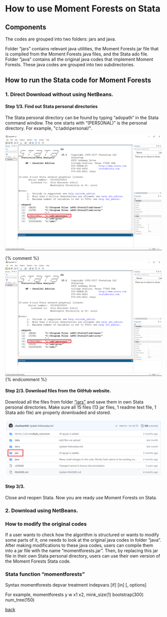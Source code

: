# How to use Moment Forests on Stata


## Components

The codes are grouped into two folders: jars and java. 

Folder “jars” contains relevant java utilities, the Moment Forests jar file that is compiled from the Moment Forests java files, and the Stata ado file. 
Folder “java” contains all the original java codes that implement Moment Forests. These java codes are grouped into two subdirectories. 


##  How to run the Stata code for Moment Forests 

### 1. Direct Download without using NetBeans.

#### Step 1/3. Find out Stata personal directories

The Stata personal directory can be found by typing “adopath” in the Stata command window. The one starts with “(PERSONAL)” is the personal directory. For example, "c:\ado\personal/".

<img src="./adopath.PNG" width="800" >

{% comment %} 
![](./adopath.PNG)
{% endcomment %}

#### Step 2/3. Download files from the GitHub website.

Download all the files from folder [“jars”](https://github.com/cactus911/momentForests/tree/master/jars) and save them in own Stata personal directories. Make sure all 15 files (13 jar files, 1 readme text file, 1 Stata ado file) are properly downloaded and stored.

<img src="./jars.PNG" width="600" >


#### Step 3/3.

Close and reopen Stata. Now you are ready use Moment Forests on Stata.



### 2. Download using NetBeans.





### How to modify the original codes

If a user wants to check how the algorithm is structured or wants to modify some parts of it, one needs to look at the original java codes in folder “java”. After making modifications to these java codes, users can compile them into a jar file with the name “momentforests.jar”. Then, by replacing this jar file in their own Stata personal directory, users can use their own version of the Moment Forests Stata code.


### Stata function “momentforests” 

Syntax
momentforests depvar treatment indepvars [if] [in] [, options]

For example, 
momentforests y w x1 x2, mink_size(1) bootstrap(300) num_tree(150)


[back](./index.md)

